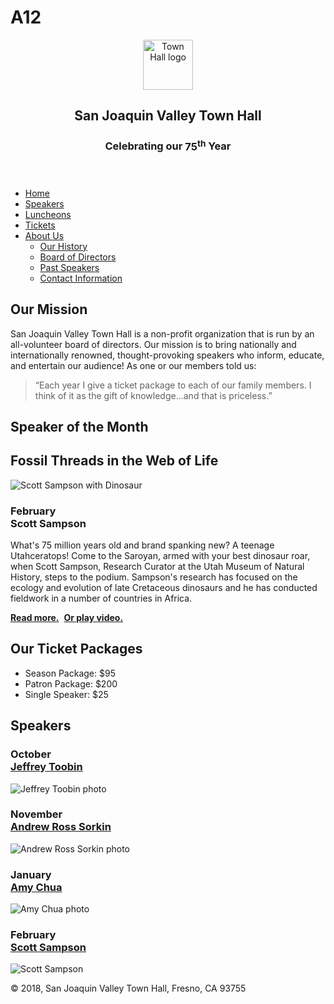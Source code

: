 # A12
<!DOCTYPE html>
<html lang="en">

<head>
	<meta charset="utf-8">
	<title>San Joaquin Valley Town Hall</title>
	<link rel="shortcut icon" href="images/favicon.ico">
    <link rel="stylesheet" href="styles/normalize.css">
	<link rel="stylesheet" href="styles/main.css">
</head>

<body>
	<header>
		<img src="images/town_hall_logo.gif" alt="Town Hall logo" height="80">
		<h2>San Joaquin Valley Town Hall</h2>
		<h3>Celebrating our <span class="shadow">75<sup>th</sup></span> Year</h3>
	</header>
	<nav id="nav_menu">
    	<ul>
       		<li><a href="../index.html">Home</a></li>
       		<li><a href="image_swaps.html">Speakers</a></li>
       		<li><a href="luncheons.html">Luncheons</a></li>
       		<li><a href="tickets.html">Tickets</a></li>
       		<li><a href="aboutus.html"> About Us</a>
           		<ul>
               		<li><a href="#">Our History</a></li>
               		<li><a href="#">Board of Directors</a></li>
               		<li><a href="#">Past Speakers</a></li>
               		<li><a href="#">Contact Information</a></li>
           		</ul>
       		</li>
    	</ul>
    </nav>
    <main>
    	<section>
            <h2>Our Mission</h2>
            <p>San Joaquin Valley Town Hall is a non-profit organization that is run by an all-volunteer board of directors. Our mission is to bring nationally and internationally renowned, thought-provoking speakers who inform, educate, and entertain our audience! As one or our members told us:</p>
            <blockquote>&ldquo;Each year I give a ticket package to each of our family members. I think of it as the gift of knowledge...and that is priceless.&rdquo;</blockquote>
            <h1>Speaker of the Month</h1>
            <article>
                <h2>Fossil Threads in the Web of Life</h2>
                <img src="images/sampson_dinosaur.jpg" alt="Scott Sampson with Dinosaur">
                <h3>February<br>Scott Sampson</h3>
                <p>What's 75 million years old and brand spanking new? A teenage Utahceratops! Come to the Saroyan, armed with your best dinosaur roar, when Scott Sampson, Research Curator at the Utah Museum of Natural History, steps to the podium. Sampson's research has focused on the ecology and evolution of late Cretaceous dinosaurs and he has conducted fieldwork in a number of countries in Africa.</p>
                <p><a href="speakers/sampson.html"><b>Read more.</b></a>&nbsp;
                   <a href="speakers/sampson_video.html" target="_blank"><b>Or play video.</b></a>
                </p>
            </article>
            <h2>Our Ticket Packages</h2>
            <ul>
                <li>Season Package: $95</li>
                <li>Patron Package: $200</li>
                <li>Single Speaker: $25</li>
            </ul>
        </section>
        <aside>
            <h2 id="speakers"> Speakers</h2>
            <h3>October<br><a href="speakers/toobin.html">Jeffrey Toobin</a></h3>
            <img src="images/toobin75.jpg" alt="Jeffrey Toobin photo">
            <h3>November<br><a href="speakers/sorkin.html">Andrew Ross Sorkin</a></h3>
            <img src="images/sorkin75.jpg" alt="Andrew Ross Sorkin photo">
            <h3>January<br><a href="speakers/chua.html">Amy Chua</a></h3>
            <img src="images/chua75.jpg" alt="Amy Chua photo">
            <h3>February<br><a href="speakers/sampson.html">Scott Sampson</a></h3>
            <img src="images/sampson75.jpg" alt="Scott Sampson">
        </aside>
	</main>    
	<footer>
		<p>&copy; 2018, San Joaquin Valley Town Hall, Fresno, CA 93755</p>
	</footer>
</body>
</html>
